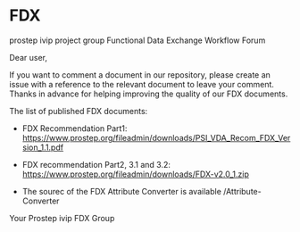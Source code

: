 # FDX
prostep ivip project group Functional Data Exchange Workflow Forum

Dear user,

If you want to comment a document in our repository, please create an issue with a reference to the relevant document to leave your comment.
Thanks in advance for helping improving the quality of our FDX documents.

The list of published FDX documents:

- FDX Recommendation Part1: https://www.prostep.org/fileadmin/downloads/PSI_VDA_Recom_FDX_Version_1.1.pdf

- FDX recommendation Part2, 3.1 and 3.2: https://www.prostep.org/fileadmin/downloads/FDX-v2.0_1.zip  

- The sourec of the FDX Attribute Converter is available /Attribute-Converter

Your Prostep ivip FDX Group
